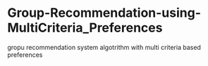 # Group-Recommendation-using-MultiCriteria_Preferences
gropu recommendation system algotrithm with multi criteria based preferences 
